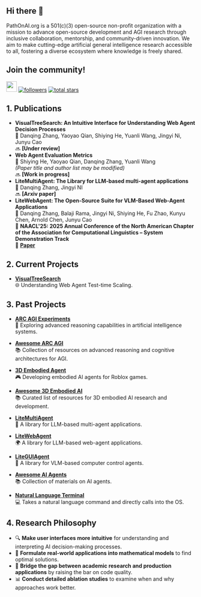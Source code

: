 ## Hi there 👋
PathOnAI.org is a 501(c)(3) open-source non-profit organization with a mission to advance open-source development and AGI research through inclusive collaboration, mentorship, and community-driven innovation. We aim to make cutting-edge artificial general intelligence research accessible to all, fostering a diverse ecosystem where knowledge is freely shared.

## Join the community!
<p align="left">
    <a href="https://discord.gg/UTxjyNwTeP">
        <img src="https://dcbadge.limes.pink/api/server/UTxjyNwTeP" height="28"></a>
    <a href="https://github.com/PathOnAI?tab=followers">
        <img alt="followers" title="Follow me on Github" src="https://custom-icon-badges.demolab.com/github/followers/PathOnAIOrg?color=236ad3&labelColor=1155ba&style=for-the-badge&logo=person-add&label=Follow&logoColor=white"/></a>
    <a href="https://github.com/PathOnAI?tab=repositories&sort=stargazers">
        <img alt="total stars" title="Total stars on GitHub" src="https://custom-icon-badges.demolab.com/github/stars/PathOnAIOrg?color=55960c&style=for-the-badge&labelColor=488207&logo=star"/></a>
</p>

## 1. Publications

- **VisualTreeSearch: An Intuitive Interface for Understanding Web Agent Decision Processes**  
  📝 Danqing Zhang, Yaoyao Qian, Shiying He, Yuanli Wang, Jingyi Ni, Junyu Cao   
  🔜 **[Under review]**
- **Web Agent Evaluation Metrics**  
  📝 Shiying He, Yaoyao Qian, Danqing Zhang, Yuanli Wang  
  *(Paper title and author list may be modified)*  
  🔜 **[Work in progress]**
- **LiteMultiAgent: The Library for LLM-based multi-agent applications**  
  📝 Danqing Zhang, Jingyi NI   
  🔜 **[Arxiv paper]**
- **LiteWebAgent: The Open-Source Suite for VLM-Based Web-Agent Applications**  
  📝 Danqing Zhang, Balaji Rama, Jingyi Ni, Shiying He, Fu Zhao, Kunyu Chen, Arnold Chen, Junyu Cao  
  📄 **NAACL'25: 2025 Annual Conference of the North American Chapter of the Association for Computational Linguistics – System Demonstration Track**  
  🔗 **[Paper](https://arxiv.org/abs/2503.02950)**

## 2. Current Projects

- **[VisualTreeSearch](https://github.com/PathOnAI/VisualTreeSearch-Demo)**  
  🌐 Understanding Web Agent Test-time Scaling.

## 3. Past Projects
- **[ARC AGI Experiments](https://github.com/PathOnAI/arc-agi-experiments)**  
  🧠 Exploring advanced reasoning capabilities in artificial intelligence systems.

- **[Awesome ARC AGI](https://github.com/PathOnAI/awesome-arc-agi)**  
  📚 Collection of resources on advanced reasoning and cognitive architectures for AGI.
  
- **[3D Embodied Agent](https://github.com/PathOnAI/roblox-game-ai-backend)**  
  🎮 Developing embodied AI agents for Roblox games.

- **[Awesome 3D Embodied AI](https://github.com/PathOnAI/awesome-3d-embodied-ai)**  
  📚 Curated list of resources for 3D embodied AI research and development.

- **[LiteMultiAgent](https://github.com/PathOnAI/LiteMultiAgent)**  
  👥 A library for LLM-based multi-agent applications.

- **[LiteWebAgent](https://github.com/PathOnAI/LiteWebAgent)**  
  🌍 A library for LLM-based web-agent applications.

- **[LiteGUIAgent](https://github.com/PathOnAI/LiteGUIAgent)**  
  🤖 A library for VLM-based computer control agents.

- **[Awesome AI Agents](https://github.com/PathOnAI/awesome-ai-agents)**  
  📚 Collection of materials on AI agents.

- **[Natural Language Terminal](https://github.com/PathOnAI/NaturalLanguageTerminal)**  
  💻 Takes a natural language command and directly calls into the OS.

## 4. Research Philosophy

- 🔍 **Make user interfaces more intuitive** for understanding and interpreting AI decision-making processes.
- 🧮 **Formulate real-world applications into mathematical models** to find optimal solutions.
- 🔄 **Bridge the gap between academic research and production applications** by raising the bar on code quality.
- 📊 **Conduct detailed ablation studies** to examine when and why approaches work better.


